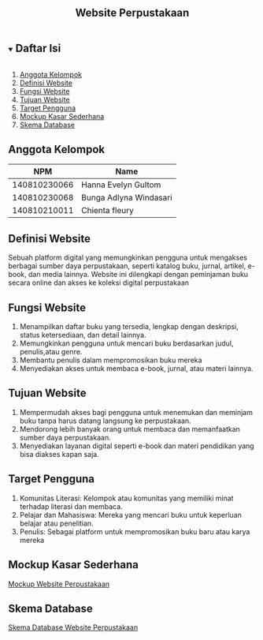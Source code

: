 <p align="center">
  <h2 align="center">
    Website Perpustakaan
  </h2>
</p>

<details open="open">
  <summary><h2 style="display: inline-block">Daftar Isi</h2></summary>
  <ol>
    <li><a href="#anggota-kelompok">Anggota Kelompok</a></li>
    <li><a href="#definisi-website">Definisi Website</a></li>
    <li><a href="#fungsi-website">Fungsi Website</a></li>
    <li><a href="#tujuan-website">Tujuan Website</a></li>
    <li><a href="#target-pengguna">Target Pengguna</a></li>
    <li><a href="#mockup-kasar-sederhana">Mockup Kasar Sederhana</a></li>
    <li><a href="#skema-database">Skema Database</a></li>
  </ol>
</details>

## Anggota Kelompok
| NPM           | Name                        |
| ------------- |-----------------------------|
| 140810230066  | Hanna Evelyn Gultom         |
| 140810230068  | Bunga Adlyna Windasari      |
| 140810210011  | Chienta fleury              |

## Definisi Website
Sebuah platform digital yang memungkinkan pengguna untuk mengakses berbagai sumber daya perpustakaan, seperti katalog buku, jurnal, artikel, e-book, dan media lainnya. Website ini dilengkapi dengan peminjaman buku secara online dan akses ke koleksi digital perpustakaan

## Fungsi Website
1. Menampilkan daftar buku yang tersedia, lengkap dengan deskripsi, status ketersediaan, dan detail lainnya.
2. Memungkinkan pengguna untuk mencari buku berdasarkan judul, penulis,atau genre.
4. Membantu penulis dalam mempromosikan buku mereka
5. Menyediakan akses untuk membaca e-book, jurnal, atau materi lainnya.

## Tujuan Website 
1. Mempermudah akses bagi pengguna untuk menemukan dan meminjam buku tanpa harus datang langsung ke perpustakaan.
2. Mendorong lebih banyak orang untuk membaca dan memanfaatkan sumber daya perpustakaan.
3. Menyediakan layanan digital seperti e-book dan materi pendidikan yang bisa diakses kapan saja.

## Target Pengguna
1. Komunitas Literasi: Kelompok atau komunitas yang memiliki minat terhadap literasi dan membaca.
2. Pelajar dan Mahasiswa: Mereka yang mencari buku untuk keperluan belajar atau penelitian.
3. Penulis: Sebagai platform untuk mempromosikan buku baru atau karya mereka


## Mockup Kasar Sederhana
[Mockup Website Perpustakaan](https://www.figma.com/design/ENX6yioBgkq6wpWlP9q0Iv/Untitled?node-id=0-1&t=gSwIPsZ7JISmq0OF-1)

## Skema Database
[Skema Database Website Perpustakaan](https://drive.google.com/file/d/1oVjdx447exTFXVw6HaoXZOOQNqwtB933/view?usp=sharing)





